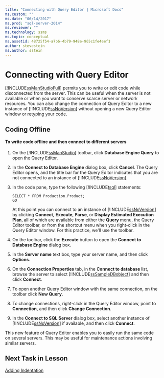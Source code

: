 ```yaml
---
title: "Connecting with Query Editor | Microsoft Docs"
ms.custom: ""
ms.date: "06/14/2017"
ms.prod: "sql-server-2014"
ms.reviewer: ""
ms.technology: ssms
ms.topic: conceptual
ms.assetid: 48725f54-a7b6-4b79-948e-965c1fe4eef1
author: stevestein
ms.author: sstein
---
```

# Connecting with Query Editor
  [!INCLUDE[ssManStudioFull](../../includes/ssmanstudiofull-md.md)] permits you to write or edit code while disconnected from the server. This can be useful when the server is not available or when you want to conserve scarce server or network resources. You can also change the connection of Query Editor to a new instance of [!INCLUDE[ssNoVersion](../../includes/ssnoversion-md.md)] without opening a new Query Editor window or retyping your code.  
  
## Coding Offline  
  
#### To write code offline and then connect to different servers  
  
1.  On the [!INCLUDE[ssManStudio](../../includes/ssmanstudio-md.md)] toolbar, click **Database Engine Query** to open the Query Editor.  
  
2.  In the **Connect to Database Engine** dialog box, click **Cancel**. The Query Editor opens, and the title bar for the Query Editor indicates that you are not connected to an instance of [!INCLUDE[ssNoVersion](../../includes/ssnoversion-md.md)].  
  
3.  In the code pane, type the following [!INCLUDE[tsql](../../includes/tsql-md.md)] statements:  
  
    ```  
    SELECT * FROM Production.Product;  
    GO  
    ```  
  
     At this point you can connect to an instance of [!INCLUDE[ssNoVersion](../../includes/ssnoversion-md.md)] by clicking **Connect**, **Execute**, **Parse**, or **Display Estimated Execution Plan**, all of which are available from either the **Query** menu, the Query Editor toolbar, or from the shortcut menu when you right-click in the Query Editor window. For this practice, we'll use the toolbar.  
  
4.  On the toolbar, click the **Execute** button to open the **Connect to Database Engine** dialog box.  
  
5.  In the **Server name** text box, type your server name, and then click **Options**.  
  
6.  On the **Connection Properties** tab, in the **Connect to database** list, browse the server to select [!INCLUDE[ssSampleDBobject](../../includes/sssampledbobject-md.md)] and then click **Connect**.  
  
7.  To open another Query Editor window with the same connection, on the toolbar click **New Query**.  
  
8.  To change connections, right-click in the Query Editor window, point to **Connection**, and then click **Change Connection**.  
  
9. In the **Connect to SQL Server** dialog box, select another instance of [!INCLUDE[ssNoVersion](../../includes/ssnoversion-md.md)] if available, and then click **Connect**.  
  
 This new feature of Query Editor enables you to easily run the same code on several servers. This may be useful for maintenance actions involving similar servers.  
  
## Next Task in Lesson  
 [Adding Indentation](lesson-2-2-adding-indentation.md)  
  
  
